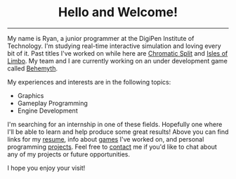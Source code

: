 <h1 style="text-align: center;">Hello and Welcome!</h1>
<hr>

My name is Ryan, a junior programmer at the DigiPen Institute of Technology. I'm studying real-time interactive simulation and loving every bit of it. Past titles I've worked on while here are [Chromatic Split](https://rdavisdev.github.io/games) and [Isles of Limbo](https://rdavisdev.github.io/games). My team and I are currently working on an under development game called [Behemyth](https://rdavisdev.github.io/games). 

My experiences and interests are in the following topics: 

- Graphics
- Gameplay Programming
- Engine Development

I'm searching for an internship in one of these fields. Hopefully one where I'll be able to learn and help produce some great results! Above you can find links for my [resume](https://rdavisdev.github.io/info), info about [games](https://rdavisdev.github.io/games) I've worked on, and personal programming [projects](https://rdavisdev.github.io/projects). Feel free to [contact](https://rdavisdev.github.io/info) me if you'd like to chat about any of my projects or future opportunities.

I hope you enjoy your visit!
